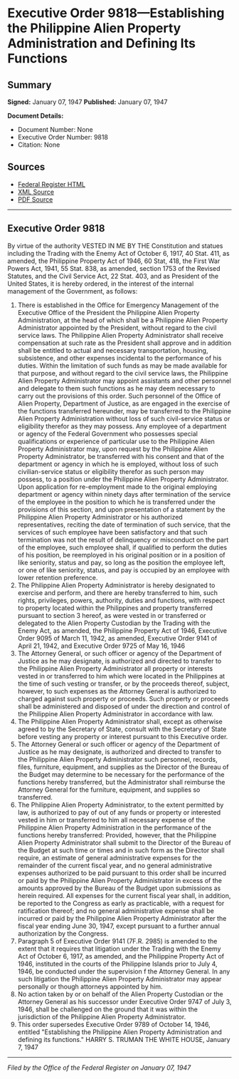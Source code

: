 # Executive Order 9818—Establishing the Philippine Alien Property Administration and Defining Its Functions

## Summary

**Signed:** January 07, 1947
**Published:** January 07, 1947

**Document Details:**
- Document Number: None
- Executive Order Number: 9818
- Citation: None

## Sources
- [Federal Register HTML](https://www.presidency.ucsb.edu/documents/executive-order-9818-establishing-the-philippine-alien-property-administration-and)
- [XML Source](None)
- [PDF Source](None)

---

## Executive Order 9818

By virtue of the authority VESTED IN ME BY THE Constitution and statues including the Trading with the Enemy Act of October 6, 1917, 40 Stat. 411, as amended, the Philippine Property Act of 1946, 60 Stat, 418, the First War Powers Act, 1941, 55 Stat. 838, as amended, section 1753 of the Revised Statutes, and the Civil Service Act, 22 Stat. 403, and as President of the United States, it is hereby ordered, in the interest of the internal management of the Government, as follows:
1. There is established in the Office for Emergency Management of the Executive Office of the President the Philippine Alien Property Administration, at the head of which shall be a Philippine Alien Property Administrator appointed by the President, without regard to the civil service laws. The Philippine Alien Property Administrator shall receive compensation at such rate as the President shall approve and in addition shall be entitled to actual and necessary transportation, housing, subsistence, and other expenses incidental to the performance of his duties. Within the limitation of such funds as may be made available for that purpose, and without regard to the civil service laws, the Philippine Alien Property Administrator may appoint assistants and other personnel and delegate to them such functions as he may deem necessary to carry out the provisions of this order. Such personnel of the Office of Alien Property, Department of Justice, as are engaged in the exercise of the functions transferred hereunder, may be transferred to the Philippine Alien Property Administration without loss of such civil-service status or eligibility therefor as they may possess. Any employee of a department or agency of the Federal Government who possesses special qualifications or experience of particular use to the Philippine Alien Property Administrator may, upon request by the Philippine Alien Property Administrator, be transferred with his consent and that of the department or agency in which he is employed, without loss of such civilian-service status or eligibility therefor as such person may possess, to a position under the Philippine Alien Property Administrator. Upon application for re-employment made to the original employing department or agency within ninety days after termination of the service of the employee in the position to which he is transferred under the provisions of this section, and upon presentation of a statement by the Philippine Alien Property Administrator or his authorized representatives, reciting the date of termination of such service, that the services of such employee have been satisfactory and that such termination was not the result of delinquency or misconduct on the part of the employee, such employee shall, if qualified to perform the duties of his position, be reemployed in his original position or in a position of like seniority, status and pay, so long as the position the employee left, or one of like seniority, status, and pay is occupied by an employee with lower retention preference.
2. The Philippine Alien Property Administrator is hereby designated to exercise and perform, and there are hereby transferred to him, such rights, privileges, powers, authority, duties and functions, with respect to property located within the Philippines and property transferred pursuant to section 3 hereof, as were vested in or transferred or delegated to the Alien Property Custodian by the Trading with the Enemy Act, as amended, the Philippine Property Act of 1946, Executive Order 9095 of March 11, 1942, as amended, Executive Order 9141 of April 21, 1942, and Executive Order 9725 of May 16, 1946
3. The Attorney General, or such officer or agency of the Department of Justice as he may designate, is authorized and directed to transfer to the Philippine Alien Property Administrator all property or interests vested in or transferred to him which were located in the Philippines at the time of such vesting or transfer, or by the proceeds thereof, subject, however, to such expenses as the Attorney General is authorized to charged against such property or proceeds. Such property or proceeds shall be administered and disposed of under the direction and control of the Philippine Alien Property Administrator in accordance with law.
4. The Philippine Alien Property Administrator shall, except as otherwise agreed to by the Secretary of State, consult with the Secretary of State before vesting any property or interest pursuant to this Executive order.
5. The Attorney General or such officer or agency of the Department of Justice as he may designate, is authorized and directed to transfer to the Philippine Alien Property Administrator such personnel, records, files, furniture, equipment, and supplies as the Director of the Bureau of the Budget may determine to be necessary for the performance of the functions hereby transferred, but the Administrator shall reimburse the Attorney General for the furniture, equipment, and supplies so transferred.
6. The Philippine Alien Property Administrator, to the extent permitted by law, is authorized to pay of out of any funds or property or interested vested in him or transferred to him all necessary expense of the Philippine Alien Property Administration in the performance of the functions hereby transferred: Provided, however, that the Philippine Alien Property Administrator shall submit to the Director of the Bureau of the Budget at such time or times and in such form as the Director shall require, an estimate of general administrative expenses for the remainder of the current fiscal year, and no general administrative expenses authorized to be paid pursuant to this order shall be incurred or paid by the Philippine Alien Property Administrator in excess of the amounts approved by the Bureau of the Budget upon submissions as herein required. All expenses for the current fiscal year shall, in addition, be reported to the Congress as early as practicable, with a request for ratification thereof; and no general administrative expense shall be incurred or paid by the Philippine Alien Property Administrator after the fiscal year ending June 30, 1947, except pursuant to a further annual authorization by the Congress.
7. Paragraph 5 of Executive Order 9141 (7F.R. 2985) is amended to the extent that it requires that litigation under the Trading with the Enemy Act of October 6, 1917, as amended, and the Philippine Property Act of 1946, instituted in the courts of the Philippine Islands prior to July 4, 1946, be conducted under the supervision f the Attorney General. In any such litigation the Philippine Alien Property Administrator may appear personally or though attorneys appointed by him.
8. No action taken by or on behalf of the Alien Property Custodian or the Attorney General as his successor under Executive Order 9747 of July 3, 1946, shall be challenged on the ground that it was within the jurisdiction of the Philippine Alien Property Administrator.
9. This order supersedes Executive Order 9789 of October 14, 1946, entitled "Establishing the Philippine Alien Property Administration and defining its functions."
HARRY S. TRUMAN
THE WHITE HOUSE,
January 7, 1947

---

*Filed by the Office of the Federal Register on January 07, 1947*
